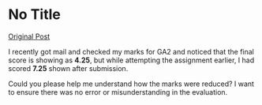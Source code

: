 # No Title

[Original Post](https://discourse.onlinedegree.iitm.ac.in/t/166189/24)

<p>I recently got mail and checked my marks for GA2 and noticed that the final score is showing as <strong>4.25</strong>, but while attempting the assignment earlier, I had scored <strong>7.25</strong> shown after submission.</p>
<p>Could you please help me understand how the marks were reduced? I want to ensure there was no error or misunderstanding in the evaluation.</p>